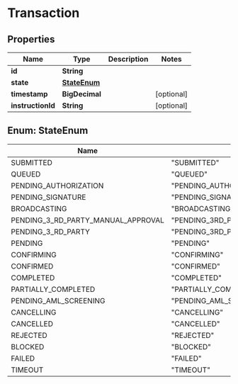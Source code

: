

# Transaction


## Properties

| Name | Type | Description | Notes |
|------------ | ------------- | ------------- | -------------|
|**id** | **String** |  |  |
|**state** | [**StateEnum**](#StateEnum) |  |  |
|**timestamp** | **BigDecimal** |  |  [optional] |
|**instructionId** | **String** |  |  [optional] |



## Enum: StateEnum

| Name | Value |
|---- | -----|
| SUBMITTED | &quot;SUBMITTED&quot; |
| QUEUED | &quot;QUEUED&quot; |
| PENDING_AUTHORIZATION | &quot;PENDING_AUTHORIZATION&quot; |
| PENDING_SIGNATURE | &quot;PENDING_SIGNATURE&quot; |
| BROADCASTING | &quot;BROADCASTING&quot; |
| PENDING_3_RD_PARTY_MANUAL_APPROVAL | &quot;PENDING_3RD_PARTY_MANUAL_APPROVAL&quot; |
| PENDING_3_RD_PARTY | &quot;PENDING_3RD_PARTY&quot; |
| PENDING | &quot;PENDING&quot; |
| CONFIRMING | &quot;CONFIRMING&quot; |
| CONFIRMED | &quot;CONFIRMED&quot; |
| COMPLETED | &quot;COMPLETED&quot; |
| PARTIALLY_COMPLETED | &quot;PARTIALLY_COMPLETED&quot; |
| PENDING_AML_SCREENING | &quot;PENDING_AML_SCREENING&quot; |
| CANCELLING | &quot;CANCELLING&quot; |
| CANCELLED | &quot;CANCELLED&quot; |
| REJECTED | &quot;REJECTED&quot; |
| BLOCKED | &quot;BLOCKED&quot; |
| FAILED | &quot;FAILED&quot; |
| TIMEOUT | &quot;TIMEOUT&quot; |



